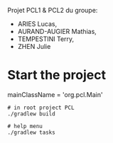 Projet PCL1 & PCL2 du groupe:
- ARIES Lucas,
- AURAND-AUGIER Mathias,
- TEMPESTINI Terry,
- ZHEN Julie

# Start the project

mainClassName = 'org.pcl.Main'

```shell
# in root project PCL
./gradlew build

# help menu 
./gradlew tasks
```